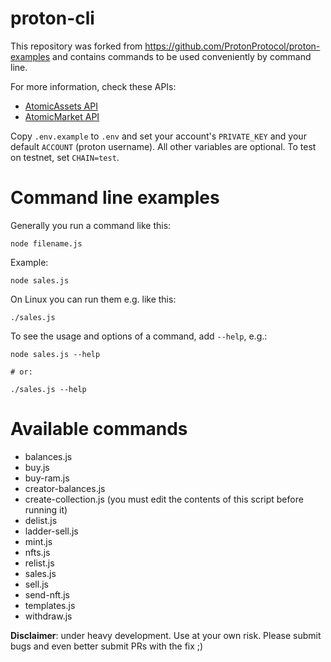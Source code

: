 # proton-cli

This repository was forked from https://github.com/ProtonProtocol/proton-examples and contains commands to be used conveniently by command line.

For more information, check these APIs:
- [AtomicAssets API](https://proton.api.atomicassets.io/atomicassets/docs/swagger/)
- [AtomicMarket API](https://proton.api.atomicassets.io/atomicmarket/docs/swagger/)

Copy `.env.example` to `.env` and set your account's `PRIVATE_KEY` and your default `ACCOUNT` (proton username). All other variables are optional. To test on testnet, set `CHAIN=test`.

# Command line examples

Generally you run a command like this:
```
node filename.js
```

Example:
```
node sales.js
```

On Linux you can run them e.g. like this:
```
./sales.js
```

To see the usage and options of a command, add `--help`, e.g.:
```
node sales.js --help

# or:

./sales.js --help
```

# Available commands

- balances.js
- buy.js
- buy-ram.js
- creator-balances.js
- create-collection.js (you must edit the contents of this script before running it)
- delist.js
- ladder-sell.js
- mint.js
- nfts.js
- relist.js
- sales.js
- sell.js
- send-nft.js
- templates.js
- withdraw.js

**Disclaimer**: under heavy development. Use at your own risk. Please submit bugs and even better submit PRs with the fix ;)